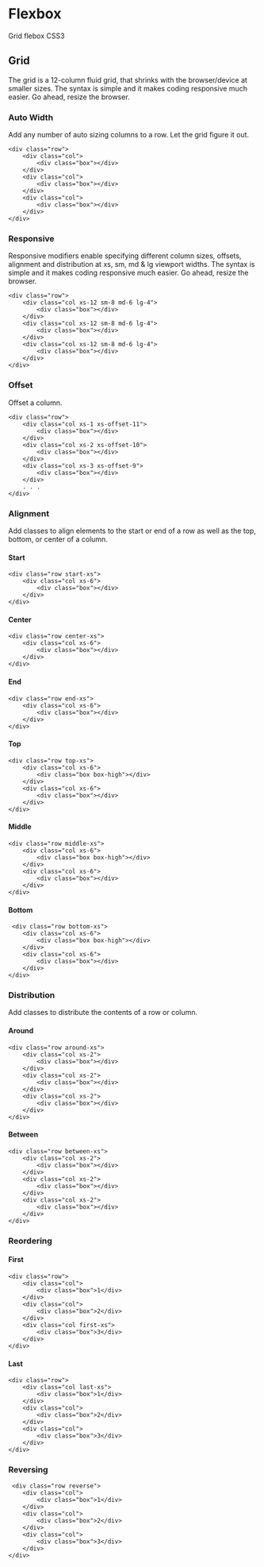 # Flexbox
Grid flebox CSS3

## Grid
The grid is a 12-column fluid grid, that shrinks with the browser/device at smaller sizes. The syntax is simple and it makes coding responsive much easier. Go ahead, resize the browser. 

### Auto Width

Add any number of auto sizing columns to a row. Let the grid figure it out.

```
<div class="row">
    <div class="col">
        <div class="box"></div>
    </div>
    <div class="col">
        <div class="box"></div>
    </div>
    <div class="col">
        <div class="box"></div>
    </div>
</div>
```

### Responsive

Responsive modifiers enable specifying different column sizes, offsets, alignment and distribution at xs, sm, md & lg viewport widths. The syntax is simple and it makes coding responsive much easier. Go ahead, resize the browser.

```
<div class="row">
    <div class="col xs-12 sm-8 md-6 lg-4">
        <div class="box"></div>
    </div>
    <div class="col xs-12 sm-8 md-6 lg-4">
        <div class="box"></div>
    </div>
    <div class="col xs-12 sm-8 md-6 lg-4">
        <div class="box"></div>
    </div>
</div>
```

### Offset

Offset a column.

```
<div class="row">
    <div class="col xs-1 xs-offset-11">
        <div class="box"></div>
    </div>
    <div class="col xs-2 xs-offset-10">
        <div class="box"></div>
    </div>
    <div class="col xs-3 xs-offset-9">
        <div class="box"></div>
    </div>
    . . .
</div>
```

### Alignment

Add classes to align elements to the start or end of a row as well as the top, bottom, or center of a column.

#### Start

```
<div class="row start-xs">
    <div class="col xs-6">
        <div class="box"></div>
    </div>
</div>
```

#### Center

```
<div class="row center-xs">
    <div class="col xs-6">
        <div class="box"></div>
    </div>
</div>
```

#### End

```
<div class="row end-xs">
    <div class="col xs-6">
        <div class="box"></div>
    </div>
</div>
```

#### Top

```
<div class="row top-xs">
    <div class="col xs-6">
        <div class="box box-high"></div>
    </div>
    <div class="col xs-6">
        <div class="box"></div>
    </div>
</div>
```

#### Middle

```
<div class="row middle-xs">
    <div class="col xs-6">
        <div class="box box-high"></div>
    </div>
    <div class="col xs-6">
        <div class="box"></div>
    </div>
</div>
```

#### Bottom

```
 <div class="row bottom-xs">
    <div class="col xs-6">
        <div class="box box-high"></div>
    </div>
    <div class="col xs-6">
        <div class="box"></div>
    </div>
</div>
```

### Distribution

Add classes to distribute the contents of a row or column.

#### Around

```
<div class="row around-xs">
    <div class="col xs-2">
        <div class="box"></div>
    </div>
    <div class="col xs-2">
        <div class="box"></div>
    </div>
    <div class="col xs-2">
        <div class="box"></div>
    </div>
</div>
```

#### Between

```
<div class="row between-xs">
    <div class="col xs-2">
        <div class="box"></div>
    </div>
    <div class="col xs-2">
        <div class="box"></div>
    </div>
    <div class="col xs-2">
        <div class="box"></div>
    </div>
</div>
```

### Reordering

#### First

```
<div class="row">
    <div class="col">
        <div class="box">1</div>
    </div>
    <div class="col">
        <div class="box">2</div>
    </div>
    <div class="col first-xs">
        <div class="box">3</div>
    </div>
</div>

```

#### Last

```
<div class="row">
    <div class="col last-xs">
        <div class="box">1</div>
    </div>
    <div class="col">
        <div class="box">2</div>
    </div>
    <div class="col">
        <div class="box">3</div>
    </div>
</div>
```

### Reversing

```
 <div class="row reverse">
    <div class="col">
        <div class="box">1</div>
    </div>
    <div class="col">
        <div class="box">2</div>
    </div>
    <div class="col">
        <div class="box">3</div>
    </div>
</div>
```